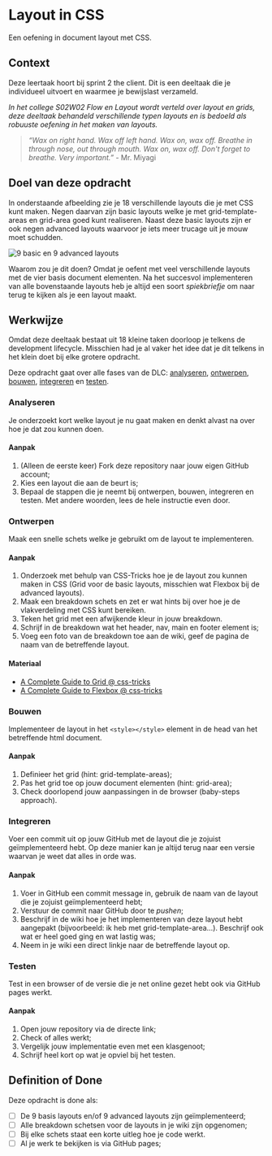 
# Layout in CSS

Een oefening in document layout met CSS.

## Context

Deze leertaak hoort bij sprint 2 the client. Dit is een deeltaak die je individueel uitvoert en waarmee je bewijslast verzameld.

_In het college _S02W02 Flow en Layout_ wordt verteld over layout en grids, deze deeltaak behandeld verschillende typen layouts en is bedoeld als robuuste oefening in het maken van layouts._

> *“Wax on right hand. Wax off left hand. Wax on, wax off. Breathe in through nose, out through mouth. Wax on, wax off. Don't forget to breathe. Very important.”* - Mr. Miyagi

## Doel van deze opdracht

In onderstaande afbeelding zie je 18 verschillende layouts die je met CSS kunt maken. Negen daarvan zijn basic layouts welke je met grid-template-areas en grid-area goed kunt realiseren. Naast deze basic layouts zijn er ook negen advanced layouts waarvoor je iets meer trucage uit je mouw moet schudden. 

![9 basic en 9 advanced layouts](../src/assets/layouts.png)

Waarom zou je dit doen? Omdat je oefent met veel verschillende layouts met de vier basis document elementen. Na het succesvol implementeren van alle bovenstaande layouts heb je altijd een soort *spiekbriefje* om naar terug te kijken als je een layout maakt.

## Werkwijze

Omdat deze deeltaak bestaat uit 18 kleine taken doorloop je telkens de development lifecycle. Misschien had je al vaker het idee dat je dit telkens in het klein doet bij elke grotere opdracht.

Deze opdracht gaat over alle fases van de DLC: [analyseren](#analyseren), [ontwerpen](#ontwerpen), [bouwen](#bouwen), [integreren](#integreren) en [testen](#testen).

### Analyseren
Je onderzoekt kort welke layout je nu gaat maken en denkt alvast na over hoe je dat zou kunnen doen.

#### Aanpak

1. (Alleen de eerste keer) Fork deze repository naar jouw eigen GitHub account;
2. Kies een layout die aan de beurt is;
3. Bepaal de stappen die je neemt bij ontwerpen, bouwen, integreren en testen. Met andere woorden, lees de hele instructie even door.

### Ontwerpen
Maak een snelle schets welke je gebruikt om de layout te implementeren.

#### Aanpak

1. Onderzoek met behulp van CSS-Tricks hoe je de layout zou kunnen maken in CSS (Grid voor de basic layouts, misschien wat Flexbox bij de advanced layouts).
2. Maak een breakdown schets en zet er wat hints bij over hoe je de vlakverdeling met CSS kunt bereiken. 
3. Teken het grid met een afwijkende kleur in jouw breakdown.
4. Schrijf in de breakdown wat het header, nav, main en footer element is;
5. Voeg een foto van de breakdown toe aan de wiki, geef de pagina de naam van de betreffende layout.

#### Materiaal 

- [A Complete Guide to Grid @ css-tricks](https://css-tricks.com/snippets/css/complete-guide-grid/)
- [A Complete Guide to Flexbox @ css-tricks](https://css-tricks.com/snippets/css/a-guide-to-flexbox/)

### Bouwen
Implementeer de layout in het `<style></style>` element in de head van het betreffende html document.

#### Aanpak

1. Definieer het grid (hint: grid-template-areas);
2. Pas het grid toe op jouw document elementen (hint: grid-area);
3. Check doorlopend jouw aanpassingen in de browser (baby-steps approach).

### Integreren
Voer een commit uit op jouw GitHub met de layout die je zojuist geïmplementeerd hebt. Op deze manier kan je altijd terug naar een versie waarvan je weet dat alles in orde was.

#### Aanpak

1. Voer in GitHub een commit message in, gebruik de naam van de layout die je zojuist geïmplementeerd hebt;
2. Verstuur de commit naar GitHub door te *pushen*;
3. Beschrijf in de wiki hoe je het implementeren van deze layout hebt aangepakt (bijvoorbeeld: ik heb met grid-template-area…). Beschrijf ook wat er heel goed ging en wat lastig was;
4. Neem in je wiki een direct linkje naar de betreffende layout op.

### Testen
Test in een browser of de versie die je net online gezet hebt ook via GitHub pages werkt.

#### Aanpak

1. Open jouw repository via de directe link;
2. Check of alles werkt;
3. Vergelijk jouw implementatie even met een klasgenoot;
4. Schrijf heel kort op wat je opviel bij het testen.

## Definition of Done

Deze opdracht is done als:

- [ ] De 9 basis layouts en/of 9 advanced layouts zijn geïmplementeerd;
- [ ] Alle breakdown schetsen voor de layouts in je wiki zijn opgenomen;
- [ ] Bij elke schets staat een korte uitleg hoe je code werkt.
- [ ] Al je werk te bekijken is via GitHub pages;

